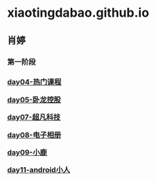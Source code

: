 # xiaotingdabao.github.io
<h2>肖婷</h2>
<h3>第一阶段<h3>
<p><a target="_blank" href="https://xiaotingdabao.github.io/%E8%82%96%E5%A9%B7-day04-%E8%AF%BE%E5%90%8E%E4%BD%9C%E4%B8%9A/html/zuoye.html">day04-热门课程</a</p>
<p><a target="_blank" href="https://xiaotingdabao.github.io/wolong/html/wolong.html">day05-卧龙控股</a</p>
<p><a target="_blank" href="https://xiaotingdabao.github.io/%E8%B6%85%E5%87%A1%E7%A7%91%E6%8A%80/html/chaofan.html">day07-超凡科技</a</p>
<p><a target="_blank" href="https://xiaotingdabao.github.io/dianzixiangce/html/dzxc.html">day08-电子相册</a</p>
<p><a target="_blank" href="https://xiaotingdabao.github.io/xl/html/qg.html">day09-小鹿</a</p>
<p><a target="_blank" href="https://xiaotingdabao.github.io/android/html/1.html">day11-android小人</a</p>
